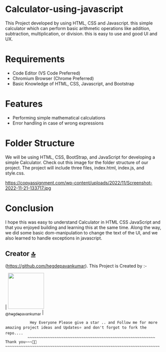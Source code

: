 # Calculator-using-javascript

This Project developed by using HTML, CSS and Javascript. this simple calculator which can perform basic arithmetic operations like addition, subtraction, multiplication, or division. this is easy to use and good UI and UX.

# Requirements

* Code Editor (VS Code Preferred)
* Chromium Browser (Chrome Preferred)
* Basic Knowledge of HTML, CSS, Javascript, and Bootstrap

# Features

* Performing simple mathematical calculations
* Error handling in case of wrong expressions

# Folder Structure

We will be using HTML, CSS, BootStrap, and JavaScript for developing a simple Calculator. Check out this image for the folder structure of our project.
The project will include three files, index.html, index.js, and style.css.

https://copyassignment.com/wp-content/uploads/2022/11/Screenshot-2022-11-21-133717.jpg

# Conclusion
I hope this was easy to understand Calculator in HTML CSS JavaScript and that you enjoyed building and learning this at the same time. Along the way, we did some basic dom-manipulation to change the text of the UI, and we also learned to handle exceptions in javascript.

## Creator [🔝](#Building-a-Simple-Chatbot-in-Python-using-NLTK-master)

(https://github.com/hegdepavankumar). This Project is Created by :-

| [<img src="https://github.com/hegdepavankumar.png?size=115" width="115"><br><sub>@hegdepavankumar</sub>](https://github.com/hegdepavankumar) |

```
           Hey Everyone Please give a star .. and Follow me for more amazing project ideas and Updates⭐ and don't forgot to fork the repo....
          ~~~~~~~~~~~~~~~~~~~~~~~~~~~~~~~~~~~~~~~~~~~~~~~~~~~~~~~~~ Thank you~~~🙏😍~~~~~~~~~~~~~~~~~~~~~~~~~~~~~~~~~~~~~~~~~~~~~~~~~~~~~~~~~~~~~~~~~~~~~
